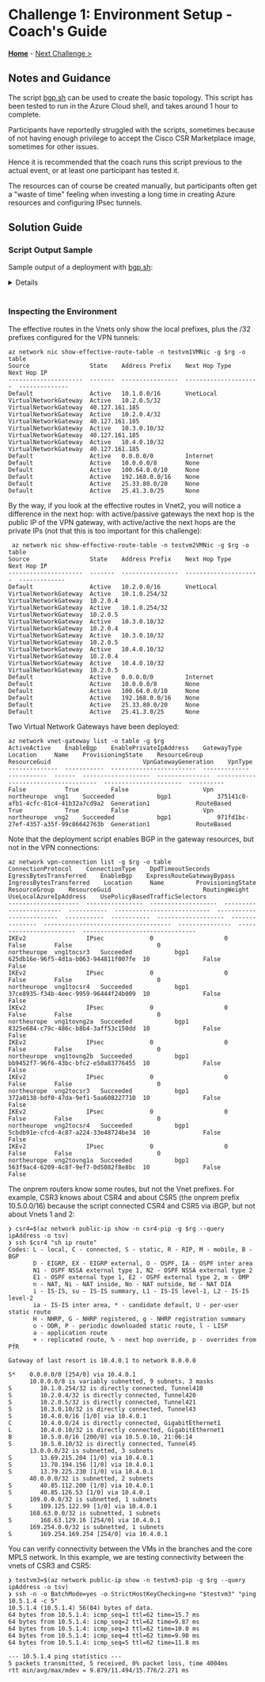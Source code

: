 # Challenge 1: Environment Setup - Coach's Guide

**[Home](./README.md)** - [Next Challenge >](./02-enable_bgp.md)

## Notes and Guidance

The script [bgp.sh](../Student/Resources/bgp.sh) can be used to create the basic topology. This script has been tested to run in the Azure Cloud shell, and takes around 1 hour to complete.

Participants have reportedly struggled with the scripts, sometimes because of not having enough privilege to accept the Cisco CSR Marketplace image, sometimes for other issues.

Hence it is recommended that the coach runs this script previous to the actual event, or at least one participant has tested it.

The resources can of course be created manually, but participants often get a "waste of time" feeling when investing a long time in creating Azure resources and configuring IPsec tunnels.

## Solution Guide

### Script Output Sample

Sample output of a deployment with [bgp.sh](../Student/Resources/bgp.sh):

<details>

<pre>
❯ ./bgp.sh "1:vng1:65001,2:vng:65002,3:csr:65100,4:csr:65100,5:csr:65100" "1:2:nobgp,1:3:nobgp,1:4:nobgp,2:3:nobgp,2:4:nobgp,3:4:nobgp,3:5,4:5" wthbgp northeurope "supersecretpsk"
All dependencies checked successfully
Azure CLI extension "log-analytics" found with version 0.2.1
Running on BASH
Press any key to start creating Azure resources into Azure subscription "Azure CXP FTA Internal Subscription JOMORE"...

Creating resource group wthbgp...
Accepting image terms for cisco:cisco-csr-1000v:16_12-byol:16.12.120190816...
Creating router of type vng1, id 1, ASN 65001...
Creating vnet vng1...
Creating test virtual machine testvm1 in vnet vng1 in new subnet 10.1.1.0/24...
Creating public IP addresses for gateway vng1...
Creating VNG vng1 in active/passive mode...
Creating router of type vng, id 2, ASN 65002...
Creating vnet vng2...
Creating test virtual machine testvm2 in vnet vng2 in new subnet 10.2.1.0/24...
Creating public IP addresses for gateway vng2...
Creating VNG vng2 in active/active mode...
Creating router of type csr, id 3, ASN 65100...
Creating VM csr3-nva in Vnet 10.3.0.0/16...
CSR created with IP address 52.138.173.126. Creating Local Network Gateway now...
Creating router of type csr, id 4, ASN 65100...
Creating VM csr4-nva in Vnet 10.4.0.0/16...
CSR created with IP address 40.69.71.195. Creating Local Network Gateway now...
Creating router of type csr, id 5, ASN 65100...
Creating VM csr5-nva in Vnet 10.5.0.0/16...
CSR created with IP address 52.164.228.44. Creating Local Network Gateway now...
Verifying 1:vng1:65001...
Gateway vng1 status is Updating
Verifying 2:vng:65002...
Gateway vng2 status is Updating
Verifying 3:csr:65100...
VM csr3-nva status is Creating, public IP is 52.138.173.126
Verifying 4:csr:65100...VM csr4-nva status is Creating, public IP is 40.69.71.195
Verifying 5:csr:65100...
VM csr5-nva status is Creating, public IP is 52.164.228.44
Waiting for CSR3 with IP address 52.138.173.126 to answer over SSH...
IP address 52.138.173.126 is available (wait time 3 minutes and 36 seconds). Answer to SSH command "show version | include uptime":
csr3-nva uptime is 0 minutes
Waiting for CSR4 with IP address 40.69.71.195 to answer over SSH...
IP address 40.69.71.195 is available (wait time 1 minutes and 4 seconds). Answer to SSH command "show version | include uptime":
csr4-nva uptime is 0 minutes
Waiting for CSR5 with IP address 52.164.228.44 to answer over SSH...
IP address 52.164.228.44 is available (wait time 1 minutes and 36 seconds). Answer to SSH command "show version | include uptime":
csr5-nva uptime is 1 minute
Our IP seems to be 109.125.122.99
Configuring CSR 52.138.173.126 for VPN and BGP...
Creating VM testvm3 in vnet csr3...
Enabling IP forwarding for csr3...
Our IP seems to be 109.125.122.99
Configuring CSR 40.69.71.195 for VPN and BGP...
Creating VM testvm4 in vnet csr4...
Enabling IP forwarding for csr4...
Our IP seems to be 109.125.122.99
Configuring CSR 52.164.228.44 for VPN and BGP...
Creating VM testvm5 in vnet csr5...
Enabling IP forwarding for csr5...
Adding RFC1918 prefixes to NSG csr3-nvaNSG...
Adding RFC1918 prefixes to NSG csr4-nvaNSG...
Adding RFC1918 prefixes to NSG csr5-nvaNSG...
Adding RFC1918 prefixes to NSG testvm1NSG...
Adding RFC1918 prefixes to NSG testvm2NSG...
Adding RFC1918 prefixes to NSG testvm3NSG...
Adding RFC1918 prefixes to NSG testvm4NSG...
Adding RFC1918 prefixes to NSG testvm5NSG...
Waiting for resource vng1 to finish provisioning...
Resource vng1 provisioning state is Succeeded, wait time 8 minutes and 14 seconds
Waiting for resource vng2 to finish provisioning...
Resource vng2 provisioning state is Succeeded, wait time 0 minutes and 1 seconds
Creating LA workspace log18471...
Configuring diagnostic settings for gateway vng1
Configuring diagnostic settings for gateway vng2
Creating connection between vng1 1 and vng 2, type "nobgp"...
Connecting vng1 and vng2. Finding out information about the gateways...
Extracted info for vpngw1: ASN 65001, 40.127.161.185, 10.1.0.254.
Creating local network gateways for vng1...
Creating local network gateways for vng2...
Extracted info for vpngw2: ASN 65002 GW0 40.127.161.56, 10.2.0.4. GW1 40.127.161.68, 10.2.0.5.
Connecting vng1 to local gateways for vng2...
Connecting vng2 to local gateways for vng1...
Creating connection between vng1 1 and csr 3, type "nobgp"...
Extracted info for vpngw: ASN 65001, 40.127.161.185, 10.1.0.254.
Configuring tunnels between CSR 3 and VPN GW 1
Configuring tunnel 310 in CSR 52.138.173.126...
No routing protocol configured on 310 in CSR 52.138.173.126...
Creating VPN connections in Azure...
Creating connection between vng1 1 and csr 4, type "nobgp"...
Extracted info for vpngw: ASN 65001, 40.127.161.185, 10.1.0.254.
Configuring tunnels between CSR 4 and VPN GW 1
Configuring tunnel 410 in CSR 40.69.71.195...
No routing protocol configured on 410 in CSR 40.69.71.195...
Creating VPN connections in Azure...
Creating connection between vng 2 and csr 3, type "nobgp"...
Extracted info for vpngw: ASN 65002, GW0 40.127.161.56, 10.2.0.4. GW1 40.127.161.68, 10.2.0.5.
Configuring tunnels between CSR 3 and VPN GW 2
Configuring tunnel 320 in CSR 52.138.173.126...
No routing protocol configured on 320 in CSR 52.138.173.126...
Configuring tunnel 321 in CSR 52.138.173.126...
No routing protocol configured on 321 in CSR 52.138.173.126...
Creating VPN connections in Azure...
Creating connection between vng 2 and csr 4, type "nobgp"...
Extracted info for vpngw: ASN 65002, GW0 40.127.161.56, 10.2.0.4. GW1 40.127.161.68, 10.2.0.5.
Configuring tunnels between CSR 4 and VPN GW 2
Configuring tunnel 420 in CSR 40.69.71.195...
No routing protocol configured on 420 in CSR 40.69.71.195...
Configuring tunnel 421 in CSR 40.69.71.195...
No routing protocol configured on 421 in CSR 40.69.71.195...
Creating VPN connections in Azure...
Creating connection between csr 3 and csr 4, type "ospf"...
Configuring tunnel 34 in CSR 52.138.173.126...
Configuring OSPF on tunnel 34 in CSR 52.138.173.126...
Configuring tunnel 43 in CSR 40.69.71.195...
Configuring OSPF on tunnel 43 in CSR 40.69.71.195...
Creating connection between csr 3 and csr 5, type "ospf"...
Configuring tunnel 35 in CSR 52.138.173.126...
Configuring OSPF on tunnel 35 in CSR 52.138.173.126...
Configuring tunnel 53 in CSR 52.164.228.44...
Configuring OSPF on tunnel 53 in CSR 52.164.228.44...
Creating connection between csr 4 and csr 5, type "ospf"...
Configuring tunnel 45 in CSR 40.69.71.195...
Configuring OSPF on tunnel 45 in CSR 40.69.71.195...
Configuring tunnel 54 in CSR 52.164.228.44...
Configuring OSPF on tunnel 54 in CSR 52.164.228.44...
Getting BGP neighbors for router 1:vng1:65001...
BGP neighbors for vng1:

Getting BGP neighbors for router 2:vng:65002...
BGP neighbors for vng2:
Neighbor    ASN    State      ConnectedDuration    RoutesReceived    MessagesSent    MessagesReceived
----------  -----  ---------  -------------------  ----------------  --------------  ------------------
10.2.0.4    65002  Connected  00:15:13.9595914     3                 40              39
10.2.0.5    65002  Unknown                         0                 0               0
10.2.0.4    65002  Unknown                         0                 0               0
10.2.0.5    65002  Connected  00:15:14.1940440     3                 37              42
Getting BGP neighbors for router 3:csr:65100...
BGP neighbors for csr3-nva (52.138.173.126):

Getting BGP neighbors for router 4:csr:65100...
BGP neighbors for csr4-nva (40.69.71.195):

Getting BGP neighbors for router 5:csr:65100...
BGP neighbors for csr5-nva (52.164.228.44):

Your resources should be ready to use in resource group wthbgp. Enjoy!
</pre>

</details>
<br>

### Inspecting the Environment

The effective routes in the Vnets only show the local prefixes, plus the /32 prefixes configured for the VPN tunnels:

```
az network nic show-effective-route-table -n testvm1VMNic -g $rg -o table
Source                 State    Address Prefix    Next Hop Type          Next Hop IP
---------------------  -------  ----------------  ---------------------  --------------
Default                Active   10.1.0.0/16       VnetLocal
VirtualNetworkGateway  Active   10.2.0.5/32       VirtualNetworkGateway  40.127.161.185
VirtualNetworkGateway  Active   10.2.0.4/32       VirtualNetworkGateway  40.127.161.185
VirtualNetworkGateway  Active   10.3.0.10/32      VirtualNetworkGateway  40.127.161.185
VirtualNetworkGateway  Active   10.4.0.10/32      VirtualNetworkGateway  40.127.161.185
Default                Active   0.0.0.0/0         Internet
Default                Active   10.0.0.0/8        None
Default                Active   100.64.0.0/10     None
Default                Active   192.168.0.0/16    None
Default                Active   25.33.80.0/20     None
Default                Active   25.41.3.0/25      None
```

By the way, if you look at the effective routes in Vnet2, you will notice a difference in the next hop: with active/passive gateways the next hop is the public IP of the VPN gateway, with active/active the next hops are the private IPs (not that this is too important for this challenge):

```
 az network nic show-effective-route-table -n testvm2VMNic -g $rg -o table
Source                 State    Address Prefix    Next Hop Type          Next Hop IP
---------------------  -------  ----------------  ---------------------  -------------
Default                Active   10.2.0.0/16       VnetLocal
VirtualNetworkGateway  Active   10.1.0.254/32     VirtualNetworkGateway  10.2.0.4
VirtualNetworkGateway  Active   10.1.0.254/32     VirtualNetworkGateway  10.2.0.5
VirtualNetworkGateway  Active   10.3.0.10/32      VirtualNetworkGateway  10.2.0.4
VirtualNetworkGateway  Active   10.3.0.10/32      VirtualNetworkGateway  10.2.0.5
VirtualNetworkGateway  Active   10.4.0.10/32      VirtualNetworkGateway  10.2.0.4
VirtualNetworkGateway  Active   10.4.0.10/32      VirtualNetworkGateway  10.2.0.5
Default                Active   0.0.0.0/0         Internet
Default                Active   10.0.0.0/8        None
Default                Active   100.64.0.0/10     None
Default                Active   192.168.0.0/16    None
Default                Active   25.33.80.0/20     None
Default                Active   25.41.3.0/25      None
```

Two Virtual Network Gateways have been deployed:

```
az network vnet-gateway list -o table -g $rg
ActiveActive    EnableBgp    EnablePrivateIpAddress    GatewayType    Location     Name    ProvisioningState    ResourceGroup    ResourceGuid                          VpnGatewayGeneration    VpnType
--------------  -----------  ------------------------  -------------  -----------  ------  -------------------  ---------------  ------------------------------------  ----------------------  ----------
False           True         False                     Vpn            northeurope  vng1    Succeeded            bgp1             375141c0-afb1-4cfc-81c4-41b32a7cd9a2  Generation1             RouteBased
True            True         False                     Vpn            northeurope  vng2    Succeeded            bgp1             971fd1bc-27ef-4357-a35f-99c86642763b  Generation1             RouteBased
```

Note that the deployment script enables BGP in the gateway resources, but not in the VPN connections:

```
az network vpn-connection list -g $rg -o table
ConnectionProtocol    ConnectionType    DpdTimeoutSeconds    EgressBytesTransferred    EnableBgp    ExpressRouteGatewayBypass    IngressBytesTransferred    Location     Name         ProvisioningState    ResourceGroup    ResourceGuid                          RoutingWeight    UseLocalAzureIpAddress    UsePolicyBasedTrafficSelectors
--------------------  ----------------  -------------------  ------------------------  -----------  ---------------------------  -------------------------  -----------  -----------  -------------------  ---------------  ------------------------------------  ---------------  ------------------------  --------------------------------
IKEv2                 IPsec             0                    0                         False        False                        0                          northeurope  vng1tocsr3   Succeeded            bgp1             625db16e-96f5-4d1a-b063-944811f007fe  10               False                     False
IKEv2                 IPsec             0                    0                         False        False                        0                          northeurope  vng1tocsr4   Succeeded            bgp1             37ce8935-f34b-4eec-9959-96444f24b009  10               False                     False
IKEv2                 IPsec             0                    0                         False        False                        0                          northeurope  vng1tovng2a  Succeeded            bgp1             8325e684-c79c-486c-b8b4-3aff53c150dd  10               False                     False
IKEv2                 IPsec             0                    0                         False        False                        0                          northeurope  vng1tovng2b  Succeeded            bgp1             bb9452f7-96f6-43bc-bfc2-e50a83776455  10               False                     False
IKEv2                 IPsec             0                    0                         False        False                        0                          northeurope  vng2tocsr3   Succeeded            bgp1             372a0138-bdf0-47da-9ef1-5aa608227710  10               False                     False
IKEv2                 IPsec             0                    0                         False        False                        0                          northeurope  vng2tocsr4   Succeeded            bgp1             5cbdb91e-cfcd-4c87-a224-33e48724be34  10               False                     False
IKEv2                 IPsec             0                    0                         False        False                        0                          northeurope  vng2tovng1a  Succeeded            bgp1             563f9ac4-6209-4c8f-9ef7-0d5082f8e8bc  10               False                     False
```

The onprem routers know some routes, but not the Vnet prefixes. For example, CSR3 knows about CSR4 and about CSR5 (the onprem prefix 10.5.0.0/16) because the script connected CSR4 and CSR5 via iBGP, but not about Vnets 1 and 2:

```
❯ csr4=$(az network public-ip show -n csr4-pip -g $rg --query ipAddress -o tsv)
❯ ssh $csr4 "sh ip route"
Codes: L - local, C - connected, S - static, R - RIP, M - mobile, B - BGP
       D - EIGRP, EX - EIGRP external, O - OSPF, IA - OSPF inter area
       N1 - OSPF NSSA external type 1, N2 - OSPF NSSA external type 2
       E1 - OSPF external type 1, E2 - OSPF external type 2, m - OMP
       n - NAT, Ni - NAT inside, No - NAT outside, Nd - NAT DIA
       i - IS-IS, su - IS-IS summary, L1 - IS-IS level-1, L2 - IS-IS level-2
       ia - IS-IS inter area, * - candidate default, U - per-user static route
       H - NHRP, G - NHRP registered, g - NHRP registration summary
       o - ODR, P - periodic downloaded static route, l - LISP
       a - application route
       + - replicated route, % - next hop override, p - overrides from PfR

Gateway of last resort is 10.4.0.1 to network 0.0.0.0

S*    0.0.0.0/0 [254/0] via 10.4.0.1
      10.0.0.0/8 is variably subnetted, 9 subnets, 3 masks
S        10.1.0.254/32 is directly connected, Tunnel410
S        10.2.0.4/32 is directly connected, Tunnel420
S        10.2.0.5/32 is directly connected, Tunnel421
S        10.3.0.10/32 is directly connected, Tunnel43
S        10.4.0.0/16 [1/0] via 10.4.0.1
C        10.4.0.0/24 is directly connected, GigabitEthernet1
L        10.4.0.10/32 is directly connected, GigabitEthernet1
B        10.5.0.0/16 [200/0] via 10.5.0.10, 21:06:14
S        10.5.0.10/32 is directly connected, Tunnel45
      13.0.0.0/32 is subnetted, 3 subnets
S        13.69.215.204 [1/0] via 10.4.0.1
S        13.70.194.156 [1/0] via 10.4.0.1
S        13.79.225.230 [1/0] via 10.4.0.1
      40.0.0.0/32 is subnetted, 2 subnets
S        40.85.112.200 [1/0] via 10.4.0.1
S        40.85.126.53 [1/0] via 10.4.0.1
      109.0.0.0/32 is subnetted, 1 subnets
S        109.125.122.99 [1/0] via 10.4.0.1
      168.63.0.0/32 is subnetted, 1 subnets
S        168.63.129.16 [254/0] via 10.4.0.1
      169.254.0.0/32 is subnetted, 1 subnets
S        169.254.169.254 [254/0] via 10.4.0.1
```

You can verify connectivity between the VMs in the branches and the core MPLS network. In this example, we are testing connectivity between the vnets of CSR3 and CSR5:

```
❯ testvm3=$(az network public-ip show -n testvm3-pip -g $rg --query ipAddress -o tsv)
❯ ssh -n -o BatchMode=yes -o StrictHostKeyChecking=no "$testvm3" "ping 10.5.1.4 -c 5"
10.5.1.4 (10.5.1.4) 56(84) bytes of data.
64 bytes from 10.5.1.4: icmp_seq=1 ttl=62 time=15.7 ms
64 bytes from 10.5.1.4: icmp_seq=2 ttl=62 time=9.87 ms
64 bytes from 10.5.1.4: icmp_seq=3 ttl=62 time=10.0 ms
64 bytes from 10.5.1.4: icmp_seq=4 ttl=62 time=9.90 ms
64 bytes from 10.5.1.4: icmp_seq=5 ttl=62 time=11.8 ms

--- 10.5.1.4 ping statistics ---
5 packets transmitted, 5 received, 0% packet loss, time 4004ms
rtt min/avg/max/mdev = 9.879/11.494/15.776/2.271 ms
```
